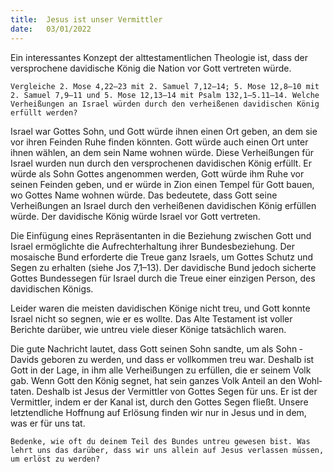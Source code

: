 ```yaml
---
title:  Jesus ist unser Vermittler
date:   03/01/2022
---
```


Ein interessantes Konzept der alttestamentlichen Theologie ist, dass der versprochene davidische König die Nation vor Gott vertreten würde.

`Vergleiche 2. Mose 4,22–23 mit 2. Samuel 7,12–14; 5. Mose 12,8–10 mit 2. Samuel 7,9–11 und 5. Mose 12,13–14 mit Psalm 132,1–5.11–14. Welche Verheißungen an Israel würden durch den verheißenen ­davidischen König erfüllt werden?`

Israel war Gottes Sohn, und Gott würde ihnen einen Ort geben, an dem sie vor ihren Feinden Ruhe finden könnten. Gott würde auch einen Ort unter ihnen wählen, an dem sein Name wohnen würde. Diese Verheißungen für Israel wurden nun durch den versprochenen davidischen König erfüllt. Er würde als Sohn Gottes angenommen werden, Gott würde ihm Ruhe vor seinen Feinden geben, und er würde in Zion einen Tempel für Gott bauen, wo Gottes Name wohnen würde. Das bedeutete, dass Gott seine Verheißungen an Israel durch den verheißenen davidischen König erfüllen würde. Der davidische König würde Israel vor Gott vertreten.

Die Einfügung eines Repräsentanten in die Beziehung zwischen Gott und Israel ermöglichte die Aufrechterhaltung ihrer Bundesbeziehung. Der mosaische Bund erforderte die Treue ganz Israels, um Gottes Schutz und Segen zu erhalten (siehe Jos 7,1–13). Der davidische Bund jedoch sicherte Gottes Bundessegen für Israel durch die Treue einer einzigen Person, des davidischen Königs.

Leider waren die meisten davidischen Könige nicht treu, und Gott konnte Israel nicht so segnen, wie er es wollte. Das Alte Testament ist voller Berichte darüber, wie untreu viele dieser Könige tatsächlich waren.

Die gute Nachricht lautet, dass Gott seinen Sohn sandte, um als Sohn ­Davids geboren zu werden, und dass er vollkommen treu war. Deshalb ist Gott in der Lage, in ihm alle Verheißungen zu erfüllen, die er seinem Volk gab. Wenn Gott den König segnet, hat sein ganzes Volk Anteil an den Wohl­taten. Deshalb ist Jesus der Vermittler von Gottes Segen für uns. Er ist der Vermittler, indem er der Kanal ist, durch den Gottes Segen fließt. Unsere letztendliche Hoffnung auf Erlösung finden wir nur in Jesus und in dem, was er für uns tat.

`Bedenke, wie oft du deinem Teil des Bundes untreu gewesen bist. Was lehrt uns das darüber, dass wir uns allein auf Jesus verlassen müssen, um erlöst zu werden?`